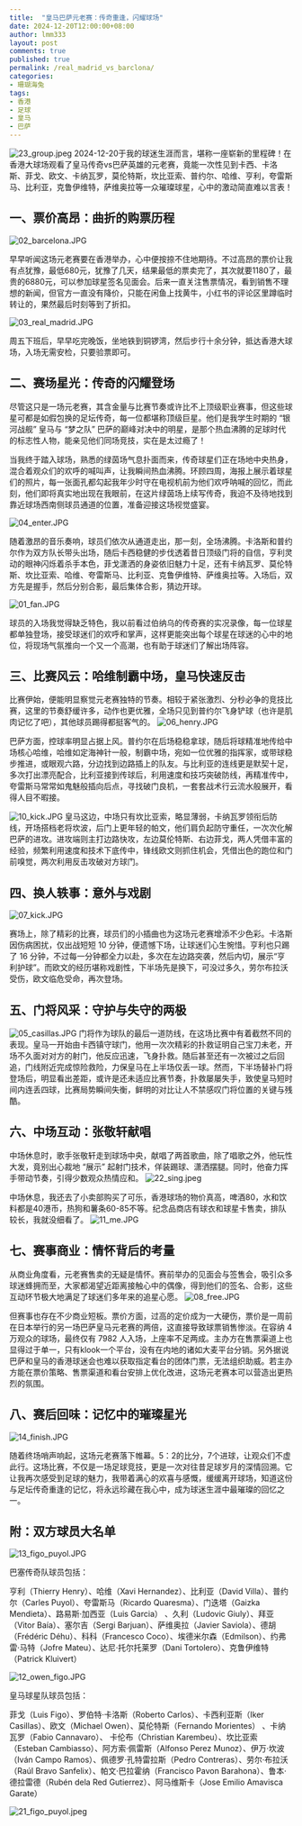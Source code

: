 ```yaml
---
title:  "皇马巴萨元老赛：传奇重逢，闪耀球场"
date: 2024-12-20T12:00:00+08:00
author: lmm333
layout: post
comments: true
published: true
permalink: /real_madrid_vs_barclona/
categories:
- 珊瑚海兔
tags:
- 香港
- 足球
- 皇马
- 巴萨
---
```

![23_group.jpeg](../images/2024-12-20-real_madrid_vs_barclona/23_group.jpeg)
2024-12-20于我的球迷生涯而言，堪称一座崭新的里程碑！在香港大球场观看了皇马传奇vs巴萨英雄的元老赛，竟能一次性见到卡西、卡洛斯、菲戈、欧文、卡纳瓦罗，莫伦特斯，坎比亚索、普约尔、哈维、亨利，夸雷斯马、比利亚，克鲁伊维特，萨维奥拉等一众璀璨球星，心中的激动简直难以言表！
<!--more-->

## 一、票价高昂：曲折的购票历程
![02_barcelona.JPG](../images/2024-12-20-real_madrid_vs_barclona/02_barcelona.JPG)

早早听闻这场元老赛要在香港举办，心中便按捺不住地期待。不过高昂的票价让我有点犹豫，最低680元，犹豫了几天，结果最低的票卖完了，其次就要1180了，最贵的6880元，可以参加球星签名见面会。后来一直关注售票情况，看到销售不理想的新闻，但官方一直没有降价，只能在闲鱼上找黄牛，小红书的评论区里蹲临时转让的，果然最后时刻等到了折扣。

![03_real_madrid.JPG](../images/2024-12-20-real_madrid_vs_barclona/03_real_madrid.JPG)

周五下班后，早早吃完晚饭，坐地铁到铜锣湾，然后步行十余分钟，抵达香港大球场，入场无需安检，只要验票即可。

## 二、赛场星光：传奇的闪耀登场
尽管这只是一场元老赛，其含金量与比赛节奏或许比不上顶级职业赛事，但这些球星可都是如假包换的足坛传奇，每一位都堪称顶级巨星。他们是我学生时期的 “银河战舰” 皇马与 “梦之队” 巴萨的巅峰对决中的明星，是那个热血沸腾的足球时代的标志性人物，能亲见他们同场竞技，实在是太过瘾了！

当我终于踏入球场，熟悉的绿茵场气息扑面而来，传奇球星们正在场地中央热身，混合着观众们的欢呼的喊叫声，让我瞬间热血沸腾。环顾四周，海报上展示着球星们的照片，每一张面孔都勾起我年少时守在电视机前为他们欢呼呐喊的回忆，而此刻，他们即将真实地出现在我眼前，在这片绿茵场上续写传奇，我迫不及待地找到靠近球场西南侧球员通道的位置，准备迎接这场视觉盛宴。

![04_enter.JPG](../images/2024-12-20-real_madrid_vs_barclona/04_enter.JPG)

随着激昂的音乐奏响，球员们依次从通道走出，那一刻，全场沸腾。卡洛斯和普约尔作为双方队长带头出场，随后卡西稳健的步伐透着昔日顶级门将的自信，亨利灵动的眼神闪烁着杀手本色，菲戈潇洒的身姿依旧魅力十足，还有卡纳瓦罗、莫伦特斯、坎比亚索、哈维、夸雷斯马、比利亚、克鲁伊维特、萨维奥拉等。入场后，双方先是握手，然后分别合影，最后集体合影，猜边开球。

![01_fan.JPG](../images/2024-12-20-real_madrid_vs_barclona/01_fan.JPG)

球员的入场我觉得缺乏特色，我以前看过伯纳乌的传奇赛的实况录像，每一位球星都单独登场，接受球迷们的欢呼和掌声，这样更能突出每个球星在球迷的心中的地位，将现场气氛推向一个又一个高潮，也有助于球迷们了解出场阵容。

## 三、比赛风云：哈维制霸中场，皇马快速反击
比赛伊始，便能明显察觉元老赛独特的节奏。相较于紧张激烈、分秒必争的竞技比赛，这里的节奏舒缓许多，动作也更优雅，全场只见到普约尔飞身铲球（也许是肌肉记忆了吧），其他球员踢得都挺客气的。
![06_henry.JPG](../images/2024-12-20-real_madrid_vs_barclona/06_henry.JPG)

巴萨方面，控球率明显占据上风。普约尔在后场稳稳拿球，随后将球精准地传给中场核心哈维，哈维如定海神针一般，制霸中场，宛如一位优雅的指挥家，或带球稳步推进，或眼观六路，分边找到边路插上的队友。与比利亚的连线更是默契十足，多次打出漂亮配合，比利亚接到传球后，利用速度和技巧突破防线，再精准传中，夸雷斯马常常如鬼魅般插向后点，寻找破门良机，一套套战术行云流水般展开，看得人目不暇接。

![10_kick.JPG](../images/2024-12-20-real_madrid_vs_barclona/10_kick.JPG)
皇马这边，中场只有坎比亚索，略显薄弱，卡纳瓦罗领衔后防线，开场搭档老将坎波，后门上更年轻的帕文，他们肩负起防守重任，一次次化解巴萨的进攻。进攻端则主打边路快攻，左边莫伦特斯、右边菲戈，两人凭借丰富的经验，频繁利用速度和技术下底传中，锋线欧文则抓住机会，凭借出色的跑位和门前嗅觉，两次利用反击攻破对方球门。

## 四、换人轶事：意外与戏剧
![07_kick.JPG](../images/2024-12-20-real_madrid_vs_barclona/07_kick.JPG)

赛场上，除了精彩的比赛，球员们的小插曲也为这场元老赛增添不少色彩。卡洛斯因伤病困扰，仅出战短短 10 分钟，便遗憾下场，让球迷们心生惋惜。亨利也只踢了 16 分钟，不过每一分钟都全力以赴，多次在左边路突袭，然后内切，展示“亨利护球”。而欧文的经历堪称戏剧性，下半场先是换下，可没过多久，劳尔布拉沃受伤，欧文临危受命，再次登场。

## 五、门将风采：守护与失守的两极
![05_casillas.JPG](../images/2024-12-20-real_madrid_vs_barclona/05_casillas.JPG)
门将作为球队的最后一道防线，在这场比赛中有着截然不同的表现。皇马一开始由卡西镇守球门，他用一次次精彩的扑救证明自己宝刀未老，开场不久面对对方的射门，他反应迅速，飞身扑救。随后甚至还有一次被过之后回追，门线附近完成惊险救险，力保皇马在上半场仅丢一球。然而，下半场替补门将登场后，明显看出差距，或许是还未适应比赛节奏，扑救屡屡失手，致使皇马短时间内连丢四球，比赛局势瞬间失衡，鲜明的对比让人不禁感叹门将位置的关键与残酷。

## 六、中场互动：张敬轩献唱
中场休息时，歌手张敬轩走到球场中央，献唱了两首歌曲，除了唱歌之外，他玩性大发，竟别出心裁地 “展示” 起射门技术，佯装踢球、潇洒摆腿。同时，他奋力挥手带动节奏，引得少数观众热情应和。
![22_sing.jpeg](../images/2024-12-20-real_madrid_vs_barclona/22_sing.jpeg)

中场休息，我还去了小卖部购买了可乐，香港球场的物价真高，啤酒80，水和饮料都是40港币，热狗和薯条60-85不等。纪念品商店有球衣和球星卡售卖，排队较长，我就没细看了。
![11_me.JPG](../images/2024-12-20-real_madrid_vs_barclona/11_me.JPG)

## 七、赛事商业：情怀背后的考量

从商业角度看，元老赛售卖的无疑是情怀。赛前举办的见面会与签售会，吸引众多球迷蜂拥而至，大家都渴望近距离接触心中的偶像，得到他们的签名、合影，这些互动环节极大地满足了球迷们多年来的追星心愿。
![08_free.JPG](../images/2024-12-20-real_madrid_vs_barclona/08_free.JPG)

但赛事也存在不少商业短板。票价方面，过高的定价成为一大硬伤，票价是一周前在日本举行的另一场巴萨皇马元老赛的两倍，这直接导致球票销售惨淡。在容纳 4 万观众的球场，最终仅有 7982 人入场，上座率不足两成。主办方在售票渠道上也显得过于单一，只有klook一个平台，没有在内地的诸如大麦平台分销。另外据说巴萨和皇马的香港球迷会也难以获取指定看台的团体门票，无法组织助威。若主办方能在票价策略、售票渠道和看台安排上优化改进，这场元老赛本可以营造出更热烈的氛围。

## 八、赛后回味：记忆中的璀璨星光
![14_finish.JPG](../images/2024-12-20-real_madrid_vs_barclona/14_finish.JPG)

随着终场哨声响起，这场元老赛落下帷幕。5：2的比分，7个进球，让观众们不虚此行。这场比赛，不仅是一场足球竞技，更是一次对往昔足球岁月的深情回溯。它让我再次感受到足球的魅力，我带着满心的欢喜与感慨，缓缓离开球场，知道这份与足坛传奇重逢的记忆，将永远珍藏在我心中，成为球迷生涯中最璀璨的回忆之一。

## 附：双方球员大名单
![13_figo_puyol.JPG](../images/2024-12-20-real_madrid_vs_barclona/13_figo_puyol.JPG)

巴塞传奇队球员包括：

亨利（Thierry Henry）、哈维（Xavi Hernandez）、比利亚（David Villa）、普约尔（Carles Puyol）、夸雷斯马（Ricardo Quaresma）、门迭塔（Gaizka Mendieta）、路易斯·加西亚（Luis Garcia） 、久利（Ludovic Giuly）、拜亚（Vitor Baía）、塞尔吉（Sergi Barjuan）、萨维奥拉（Javier Saviola）、德胡（Frédéric Déhu）、科科（Francesco Coco）、埃德米尔森（Edmilson）、约弗雷·马特（Jofre Mateu）、达尼·托尔托莱罗（Dani Tortolero）、克鲁伊维特（Patrick Kluivert）

![12_owen_figo.JPG](../images/2024-12-20-real_madrid_vs_barclona/12_owen_figo.JPG)

皇马球星队球员包括：

菲戈（Luis Figo）、罗伯特·卡洛斯（Roberto Carlos）、卡西利亚斯（Iker Casillas）、欧文（Michael Owen）、莫伦特斯（Fernando Morientes） 、卡纳瓦罗（Fabio Cannavaro）、 卡伦布（Christian Karembeu）、坎比亚索（Esteban Cambiasso）、阿方索·佩雷斯（Alfonso Perez Munoz）、伊万·坎波（Iván Campo Ramos）、佩德罗·孔特雷拉斯（Pedro Contreras）、劳尔·布拉沃（Raúl Bravo Sanfelix）、帕文·巴拉霍纳（Francisco Pavon Barahona）、鲁本·德拉雷德（Rubén dela Red Gutierrez）、阿马维斯卡（Jose Emilio Amavisca Garate）

![21_figo_puyol.jpeg](../images/2024-12-20-real_madrid_vs_barclona/21_figo_puyol.jpeg)